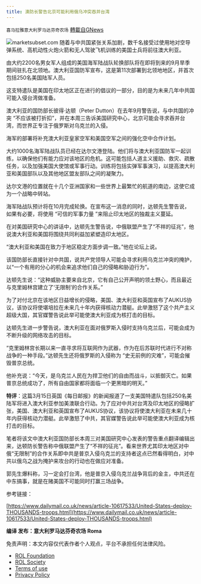 ```yaml
---
title: 澳防长警告北京可能利用俄乌冲突吞并台湾
---
```

`喜马拉雅意大利罗马达芬奇农场` [轉載自GNews](https://gnews.org/zh-hans/2176429/)

![](https://assets.gnews.org/wp-content/uploads/2022/03/A.jpg)marketsubset.com
随着与中共国紧张关系加剧，数千名接受过使用地对空导弹系统、高机动性火炮火箭和无人驾驶飞机训练的美国士兵将前往澳大利亚。

由大约2200名男女军人组成的美国海军陆战队轮换部队将在即将到来的9月旱季期间驻扎在北领地。澳大利亚国防军宣布，这是第11次部署到北领地地区，并首次包括250名美国陆军人员。

这支特遣队是美国在印太地区正在进行的倡议的一部分，目的是为未来几年中共国可能入侵台湾做准备。

澳大利亚的国防部长彼得·达顿（Peter Dutton）在去年9月警告说，与中共国的冲突 “不应该被打折扣”，并在本周三告诉美国研究中心，北京可能会寻求吞并台湾，而世界正专注于俄罗斯对乌克兰的入侵。

海军的部署将补充澳大利亚皇家空军和美国空军之间的强化空中合作计划。

大约1000名海军陆战队员已经在达尔文港登陆。他们将与澳大利亚国防军一起训练，以确保他们有能力应对该地区的危机。这可能包括人道主义援助、救灾、疏散任务，以及加强美国大使馆或军事行动。训练将包括实弹军事演习，以提高澳大利亚和美国部队以及其他地区盟友部队之间的凝聚力。

达尔文港的位置就在十几个亚洲国家和一些世界上最繁忙的航道的南边，这使它成为一个战略中转站。

海军陆战队预计将在10月完成轮换。在宣布这一消息的同时，达顿先生警告说，如果有必要，将使用 “可信的军事力量 ”来阻止印太地区的独裁主义蔓延。

在对美国研究中心的讲话中，达顿先生警告说，中俄联盟产生了“不祥的征兆”，他说澳大利亚和美国将围绕共同利益加紧塑造印太地区。

“澳大利亚和美国在致力于地区稳定方面步调一致。”他在论坛上说。

该国防部长直接针对中共国，说共产党领导人可能会寻求利用乌克兰冲突的掩护，以“一个有用的分心的机会来追求他们自己的侵略和胁迫行为”。

达顿先生说：“这种威胁主要来自北京，它有自己公开声明的领土野心，而且最近与克里姆林宫建立了‘无限制’的合作关系。”

为了对付北京在该地区日益增长的侵略，美国、澳大利亚和英国宣布了AUKUS协议，该协议将使堪培拉在未来几十年内获得核动力潜艇。此举激怒了这个共产主义超级大国，其官媒警告说此举可能使澳大利亚成为核打击的目标。

达顿先生进一步警告说，澳大利亚在面对俄罗斯入侵时支持乌克兰后，可能会成为不断升级的网络攻击的目标。

“克里姆林宫长期以来一直寻求将互联网作为武器，作为在后苏联时代进行不对称战争的一种手段。”达顿先生还将俄罗斯的入侵称为 “史无前例的灾难”，可能会摧毁普京总统。

他补充说：“今天，是乌克兰人民在为捍卫他们的自由而战斗，以抵御灭亡。如果普京总统成功了，所有自由国家都将面临一个更黑暗的明天。”

**特评**：这篇3月15日英国《每日邮报》的新闻报道了一支美国特遣队包括250名美陆军将进入澳大利亚参加美澳联合行动。为了应对中共对台湾及印太地区的侵略扩张，美国、澳大利亚和英国宣布了AUKUS协议，该协议将使澳大利亚在未来几十年内获得核动力潜艇。此举激怒了中共，其官媒警告说此举可能使澳大利亚成为核打击的目标。

笔者将该文中澳大利亚国防部长本周三对美国研究中心发表的警告重点翻译编辑出来，达顿防长警告称中俄联盟产生了“不祥的征兆”。看来世界尤其印太地区对中俄“无限制”的合作关系即中共是普京入侵乌克兰的支持者这点已然看得明白，对中共以俄乌之战为掩护来攻台的行动也在做应对准备。

郭先生爆料称，习一定会打台湾，他是普京入侵乌克兰战争背后的金主，中共还在中东搞事，就是在赌美国不可能同时打赢三场战争。

参考链接：

[https://www.dailymail.co.uk/news/article-10617533/United-States-deploy-THOUSANDS-troops.html](https://www.dailymail.co.uk/news/article-10617533/United-States-deploy-THOUSANDS-troops.html)

**编译 发布：意大利罗马达芬奇农场 Roma**

 

免责声明：本文内容仅代表作者个人观点，平台不承担任何法律风险。

- [ROL Foundation](https://rolfoundation.org/)
- [ROL Society](https://rolsociety.org/)
- [Terms of use](https://gnews.org/terms-of-use-3/)
- [Privacy Policy](https://gnews.org/privacy-policy/)
